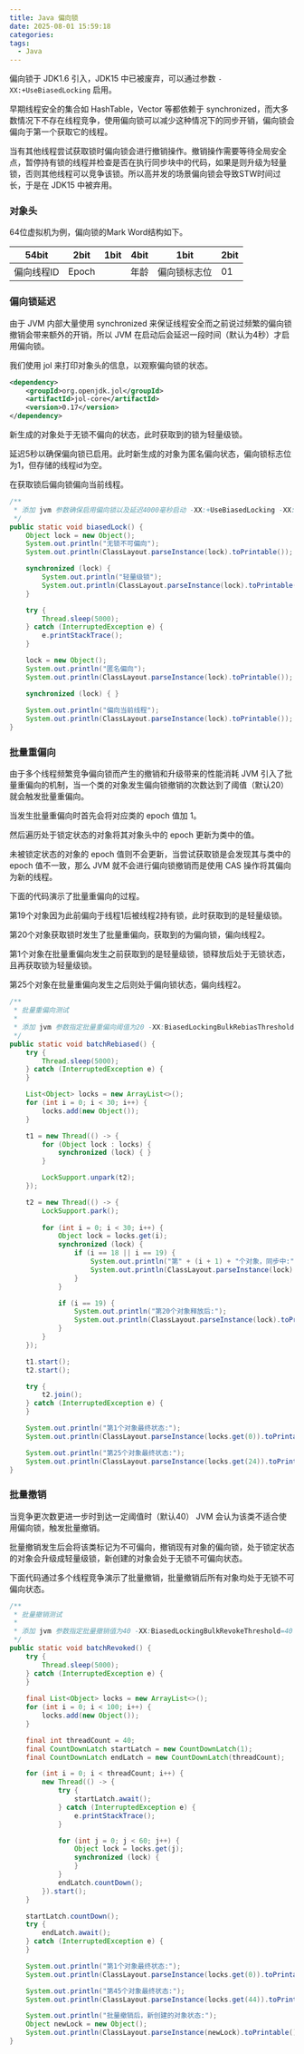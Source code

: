 ```yaml
---
title: Java 偏向锁
date: 2025-08-01 15:59:18
categories: 
tags:
  - Java
---
```

偏向锁于 JDK1.6 引入，JDK15 中已被废弃，可以通过参数 `-XX:+UseBiasedLocking` 启用。

早期线程安全的集合如 HashTable，Vector 等都依赖于 synchronized，而大多数情况下不存在线程竞争，使用偏向锁可以减少这种情况下的同步开销，偏向锁会偏向于第一个获取它的线程。

当有其他线程尝试获取锁时偏向锁会进行撤销操作。撤销操作需要等待全局安全点，暂停持有锁的线程并检查是否在执行同步块中的代码，如果是则升级为轻量锁，否则其他线程可以竞争该锁。所以高并发的场景偏向锁会导致STW时间过长，于是在 JDK15 中被弃用。

### 对象头

64位虚拟机为例，偏向锁的Mark Word结构如下。

| 54bit  | 2bit  | 1bit | 4bit | 1bit   | 2bit |
| ------ | ----- | ---- | ---- | ------ | ---- |
| 偏向线程ID | Epoch |      | 年龄   | 偏向锁标志位 | 01   |

### 偏向锁延迟

由于 JVM 内部大量使用 synchronized 来保证线程安全而之前说过频繁的偏向锁撤销会带来额外的开销，所以 JVM 在启动后会延迟一段时间（默认为4秒）才启用偏向锁。

我们使用 jol 来打印对象头的信息，以观察偏向锁的状态。

```xml
<dependency>
    <groupId>org.openjdk.jol</groupId>
    <artifactId>jol-core</artifactId>
    <version>0.17</version>
</dependency>
```

新生成的对象处于无锁不偏向的状态，此时获取到的锁为轻量级锁。

延迟5秒以确保偏向锁已启用。此时新生成的对象为匿名偏向状态，偏向锁标志位为1，但存储的线程id为空。

在获取锁后偏向锁偏向当前线程。

```java
/**
 * 添加 jvm 参数确保启用偏向锁以及延迟4000毫秒启动 -XX:+UseBiasedLocking -XX:BiasedLockingStartupDelay=4000
 */
public static void biasedLock() {
    Object lock = new Object();
    System.out.println("无锁不可偏向");
    System.out.println(ClassLayout.parseInstance(lock).toPrintable());

    synchronized (lock) {
        System.out.println("轻量级锁");
        System.out.println(ClassLayout.parseInstance(lock).toPrintable());
    }

    try {
        Thread.sleep(5000);
    } catch (InterruptedException e) {
        e.printStackTrace();
    }

    lock = new Object();
    System.out.println("匿名偏向");
    System.out.println(ClassLayout.parseInstance(lock).toPrintable());

    synchronized (lock) { }
	
    System.out.println("偏向当前线程");
    System.out.println(ClassLayout.parseInstance(lock).toPrintable());
}
```

### 批量重偏向

由于多个线程频繁竞争偏向锁而产生的撤销和升级带来的性能消耗 JVM 引入了批量重偏向的机制，当一个类的对象发生偏向锁撤销的次数达到了阈值（默认20）就会触发批量重偏向。

当发生批量重偏向时首先会将对应类的 epoch 值加 1。

然后遍历处于锁定状态的对象将其对象头中的 epoch 更新为类中的值。

未被锁定状态的对象的 epoch 值则不会更新，当尝试获取锁是会发现其与类中的 epoch 值不一致，那么 JVM 就不会进行偏向锁撤销而是使用 CAS 操作将其偏向为新的线程。

下面的代码演示了批量重偏向的过程。

第19个对象因为此前偏向于线程1后被线程2持有锁，此时获取到的是轻量级锁。

第20个对象获取锁时发生了批量重偏向，获取到的为偏向锁，偏向线程2。

第1个对象在批量重偏向发生之前获取到的是轻量级锁，锁释放后处于无锁状态，且再获取锁为轻量级锁。

第25个对象在批量重偏向发生之后则处于偏向锁状态，偏向线程2。

```java
/**
 * 批量重偏向测试
 *
 * 添加 jvm 参数指定批量重偏向阈值为20 -XX:BiasedLockingBulkRebiasThreshold=20
 */
public static void batchRebiased() {
    try {
        Thread.sleep(5000);
    } catch (InterruptedException e) {
    }

    List<Object> locks = new ArrayList<>();
    for (int i = 0; i < 30; i++) {
        locks.add(new Object());
    }

    t1 = new Thread(() -> {
        for (Object lock : locks) {
            synchronized (lock) { }
        }

        LockSupport.unpark(t2);
    });

    t2 = new Thread(() -> {
        LockSupport.park();
		
        for (int i = 0; i < 30; i++) {
            Object lock = locks.get(i);
            synchronized (lock) {
                if (i == 18 || i == 19) {
                    System.out.println("第" + (i + 1) + "个对象，同步中:");
                    System.out.println(ClassLayout.parseInstance(lock).toPrintable());
                }
            }

            if (i == 19) {
                System.out.println("第20个对象释放后:");
                System.out.println(ClassLayout.parseInstance(lock).toPrintable());
            }
        }
    });

    t1.start();
    t2.start();

    try {
        t2.join();
    } catch (InterruptedException e) {
    }

    System.out.println("第1个对象最终状态:");
    System.out.println(ClassLayout.parseInstance(locks.get(0)).toPrintable());

    System.out.println("第25个对象最终状态:");
    System.out.println(ClassLayout.parseInstance(locks.get(24)).toPrintable());
}
```

### 批量撤销

当竞争更次数更进一步时到达一定阈值时（默认40） JVM 会认为该类不适合使用偏向锁，触发批量撤销。

批量撤销发生后会将该类标记为不可偏向，撤销现有对象的偏向锁，处于锁定状态的对象会升级成轻量级锁，新创建的对象会处于无锁不可偏向状态。

下面代码通过多个线程竞争演示了批量撤销，批量撤销后所有对象均处于无锁不可偏向状态。

```java
/**
 * 批量撤销测试
 *
 * 添加 jvm 参数指定批量撤销值为40 -XX:BiasedLockingBulkRevokeThreshold=40
 */
public static void batchRevoked() {
    try {
        Thread.sleep(5000);
    } catch (InterruptedException e) {
    }
	
    final List<Object> locks = new ArrayList<>();
    for (int i = 0; i < 100; i++) {
        locks.add(new Object());
    }

    final int threadCount = 40;
    final CountDownLatch startLatch = new CountDownLatch(1);
    final CountDownLatch endLatch = new CountDownLatch(threadCount);

    for (int i = 0; i < threadCount; i++) {
        new Thread(() -> {
            try {
                startLatch.await();
            } catch (InterruptedException e) {
                e.printStackTrace();
            }

            for (int j = 0; j < 60; j++) {
                Object lock = locks.get(j);
                synchronized (lock) {
                }
            }
            endLatch.countDown();
        }).start();
    }

    startLatch.countDown();
    try {
        endLatch.await();
    } catch (InterruptedException e) {
    }

    System.out.println("第1个对象最终状态:");
    System.out.println(ClassLayout.parseInstance(locks.get(0)).toPrintable());

    System.out.println("第45个对象最终状态:");
    System.out.println(ClassLayout.parseInstance(locks.get(44)).toPrintable());

    System.out.println("批量撤销后，新创建的对象状态:");
    Object newLock = new Object();
    System.out.println(ClassLayout.parseInstance(newLock).toPrintable());
}
```
